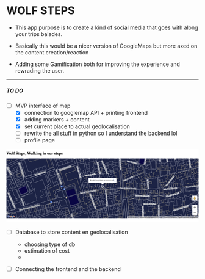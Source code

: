 # WOLF STEPS

 - This app purpose is to create a kind of social media that goes with along your trips balades.

- Basically this would be a nicer version of GoogleMaps but more axed on the content creation/reaction

- Adding some Gamification both for improving the experience and rewrading the user.
--------------------------------------


##### TO DO 

- [ ] MVP interface of map
    - [x] connection to googlemap API + printing frontend 
    - [x] adding markers + content 
    - [x] set current place to actual geolocalisation
    - [ ] rewrite the all stuff in python so I understand the backend lol
    - [ ] profile page 

![current dev ](Assets/413958270_279362005122746_2687020570833499814_n.png)


- [ ]  Database to store content en geolocalisation
    - choosing type of db
    - estimation of cost
    - 
- [ ]  Connecting the frontend and the backend







